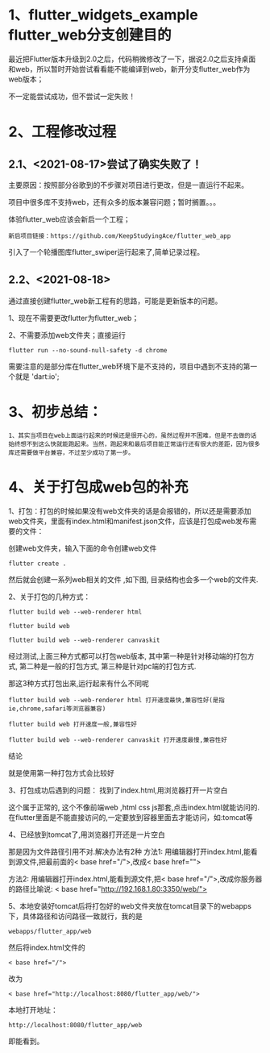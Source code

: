 # 1、flutter_widgets_example flutter_web分支创建目的
最近把Flutter版本升级到2.0之后，代码稍微修改了一下，据说2.0之后支持桌面和web，所以暂时开始尝试看看能不能编译到web，新开分支flutter_web作为web版本；

不一定能尝试成功，但不尝试一定失败！


# 2、工程修改过程
## 2.1、<2021-08-17>尝试了确实失败了！

主要原因：按照部分谷歌到的不步骤对项目进行更改，但是一直运行不起来。

项目中很多库不支持web，还有众多的版本兼容问题；暂时搁置。。。

体验flutter_web应该会新启一个工程；

    新启项目链接：https://github.com/KeepStudyingAce/flutter_web_app

引入了一个轮播图库flutter_swiper运行起来了,简单记录过程。


## 2.2、<2021-08-18>
通过直接创建flutter_web新工程有的思路，可能是更新版本的问题。

1、现在不需要更改flutter为flutter_web；

2、不需要添加web文件夹；直接运行

    flutter run --no-sound-null-safety -d chrome


需要注意的是部分库在flutter_web环境下是不支持的，项目中遇到不支持的第一个就是 'dart:io';

# 3、初步总结：
    
    1、其实当项目在web上面运行起来的时候还是很开心的，虽然过程并不困难，但是不去做的话始终想不到这么快就能跑起来。当然，跑起来和最后项目能正常运行还有很大的差距，因为很多库还需要做平台兼容，不过至少成功了第一步。

   

# 4、关于打包成web包的补充

 1、打包：打包的时候如果没有web文件夹的话是会报错的，所以还是需要添加web文件夹，里面有index.html和manifest.json文件，应该是打包成web发布需要的文件：

创建web文件夹，输入下面的命令创建web文件

    flutter create .
然后就会创建一系列web相关的文件 ,如下图, 目录结构也会多一个web的文件夹.
    
2、关于打包的几种方式：


    flutter build web --web-renderer html

    flutter build web 

    flutter build web --web-renderer canvaskit

经过测试,上面三种方式都可以打包web版本, 其中第一种是针对移动端的打包方式, 第二种是一般的打包方式, 第三种是针对pc端的打包方式.

那这3种方式打包出来,运行起来有什么不同呢

    flutter build web --web-renderer html 打开速度最快,兼容性好(是指ie,chrome,safari等浏览器兼容)

    flutter build web 打开速度一般,兼容性好

    flutter build web --web-renderer canvaskit 打开速度最慢,兼容性好

结论

就是使用第一种打包方式会比较好

3、打包成功后遇到的问题：
找到了index.html,用浏览器打开一片空白

这个属于正常的, 这个不像前端web ,html css js那套,点击index.html就能访问的. 在flutter里面是不能直接访问的,一定要放到容器里面去才能访问，如:tomcat等

4、已经放到tomcat了,用浏览器打开还是一片空白

那是因为文件路径引用不对.解决办法有2种
方法1:
用编辑器打开index.html,能看到源文件,把最前面的< base href="/">,改成< base href="">

方法2:
用编辑器打开index.html,能看到源文件,把< base href="/">,改成你服务器的路径比喻说:
< base href="http://192.168.1.80:3350/web/">

5、本地安装好tomcat后将打包好的web文件夹放在tomcat目录下的webapps下，具体路径和访问路径一致就行，我的是
        
    webapps/flutter_app/web
    
然后将index.html文件的
        
    < base href="/">
改为
    
    < base href="http://localhost:8080/flutter_app/web/">

本地打开地址：
    
    http://localhost:8080/flutter_app/web

即能看到。

